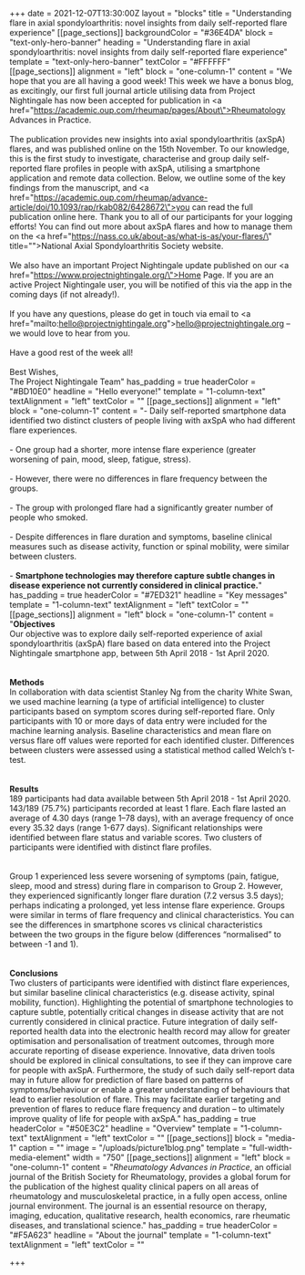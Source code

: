+++
date = 2021-12-07T13:30:00Z
layout = "blocks"
title = "Understanding flare in axial spondyloarthritis: novel insights from daily self-reported flare experience"
[[page_sections]]
backgroundColor = "#36E4DA"
block = "text-only-hero-banner"
heading = "Understanding flare in axial spondyloarthritis: novel insights from daily self-reported flare experience"
template = "text-only-hero-banner"
textColor = "#FFFFFF"
[[page_sections]]
alignment = "left"
block = "one-column-1"
content = "We hope that you are all having a good week! This week we have a bonus blog, as excitingly, our first full journal article utilising data from Project Nightingale has now been accepted for publication in <a href=\"https://academic.oup.com/rheumap/pages/About\">Rheumatology Advances in Practice</a>.<br><br>The publication provides new insights into axial spondyloarthritis (axSpA) flares, and was published online on the 15th November. To our knowledge, this is the first study to investigate, characterise and group daily self-reported flare profiles in people with axSpA, utilising a smartphone application and remote data collection. Below, we outline some of the key findings from the manuscript, and <a href=\"https://academic.oup.com/rheumap/advance-article/doi/10.1093/rap/rkab082/6428672\">you can read the full publication online here.</a> Thank you to all of our participants for your logging efforts! You can find out more about axSpA flares and how to manage them on the <a href=\"https://nass.co.uk/about-as/what-is-as/your-flares/\" title=\"\">National Axial Spondyloarthritis Society website</a>.<br><br>We also have an important Project Nightingale update published on our <a href=\"https://www.projectnightingale.org/\">Home Page</a>. If you are an active Project Nightingale user, you will be notified of this via the app in the coming days (if not already!).<br><br>If you have any questions, please do get in touch via email to <a href=\"mailto:hello@projectnightingale.org\">hello@projectnightingale.org</a> – we would love to hear from you.<br><br>Have a good rest of the week all!<br><br>Best Wishes,<br>The Project Nightingale Team"
has_padding = true
headerColor = "#BD10E0"
headline = "Hello everyone!"
template = "1-column-text"
textAlignment = "left"
textColor = ""
[[page_sections]]
alignment = "left"
block = "one-column-1"
content = "- Daily self-reported smartphone data identified two distinct clusters of people living with axSpA who had different flare experiences. <br><br>- One group had a shorter, more intense flare experience (greater worsening of pain, mood, sleep, fatigue, stress). <br><br>- However, there were no differences in flare frequency between the groups. <br><br>- The group with prolonged flare had a significantly greater number of people who smoked.<br><br>- Despite differences in flare duration and symptoms, baseline clinical measures such as disease activity, function or spinal mobility, were similar between clusters.<br><br>- <strong>Smartphone technologies may therefore capture subtle changes in disease experience not currently considered in clinical practice.</strong>"
has_padding = true
headerColor = "#7ED321"
headline = "Key messages"
template = "1-column-text"
textAlignment = "left"
textColor = ""
[[page_sections]]
alignment = "left"
block = "one-column-1"
content = "<strong>Objectives<br></strong>Our objective was to explore daily self-reported experience of axial spondyloarthritis (axSpA) flare based on data entered into the Project Nightingale smartphone app, between 5th April 2018 - 1st April 2020.<br><br><br><strong>Methods<br></strong>In collaboration with data scientist Stanley Ng from the charity White Swan, we used machine learning (a type of artificial intelligence) to cluster participants based on symptom scores during self-reported flare. Only participants with 10 or more days of data entry were included for the machine learning analysis. Baseline characteristics and mean flare on versus flare off values were reported for each identified cluster. Differences between clusters were assessed using a statistical method called Welch’s t-test.<br><br><br><strong>Results<br></strong>189 participants had data available between 5th April 2018 - 1st April 2020. 143/189 (75.7%) participants recorded at least 1 flare. Each flare lasted an average of 4.30 days (range 1–78 days), with an average frequency of once every 35.32 days (range 1-677 days). Significant relationships were identified between flare status and variable scores. Two clusters of participants were identified with distinct flare profiles.<br><br><br>Group 1 experienced less severe worsening of symptoms (pain, fatigue, sleep, mood and stress) during flare in comparison to Group 2. However, they experienced significantly longer flare duration (7.2 versus 3.5 days); perhaps indicating a prolonged, yet less intense flare experience. Groups were similar in terms of flare frequency and clinical characteristics. You can see the differences in smartphone scores vs clinical characteristics between the two groups in the figure below (differences “normalised” to between -1 and 1).<br><br><br><strong>Conclusions<br></strong>Two clusters of participants were identified with distinct flare experiences, but similar baseline clinical characteristics (e.g. disease activity, spinal mobility, function). Highlighting the potential of smartphone technologies to capture subtle, potentially critical changes in disease activity that are not currently considered in clinical practice. Future integration of daily self-reported health data into the electronic health record may allow for greater optimisation and personalisation of treatment outcomes, through more accurate reporting of disease experience. Innovative, data driven tools should be explored in clinical consultations, to see if they can improve care for people with axSpA. Furthermore, the study of such daily self-report data may in future allow for prediction of flare based on patterns of symptoms/behaviour or enable a greater understanding of behaviours that lead to earlier resolution of flare. This may facilitate earlier targeting and prevention of flares to reduce flare frequency and duration – to ultimately improve quality of life for people with axSpA."
has_padding = true
headerColor = "#50E3C2"
headline = "Overview"
template = "1-column-text"
textAlignment = "left"
textColor = ""
[[page_sections]]
block = "media-1"
caption = ""
image = "/uploads/picture1blog.png"
template = "full-width-media-element"
width = "750"
[[page_sections]]
alignment = "left"
block = "one-column-1"
content = "<em>Rheumatology Advances in Practice</em>, an official journal of the British Society for Rheumatology, provides a global forum for the publication of the highest quality clinical papers on all areas of rheumatology and musculoskeletal practice, in a fully open access, online journal environment. The journal is an essential resource on therapy, imaging, education, qualitative research, health economics, rare rheumatic diseases, and translational science."
has_padding = true
headerColor = "#F5A623"
headline = "About the journal"
template = "1-column-text"
textAlignment = "left"
textColor = ""

+++
